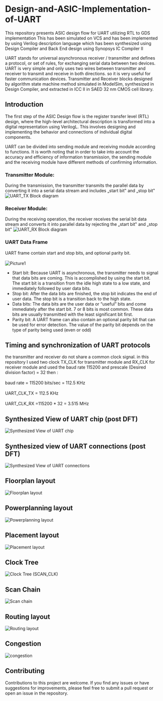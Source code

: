 # Design-and-ASIC-Implementation-of-UART
This repository presents ASIC design flow for UART utilizing RTL to GDS implementation This has been simulated on VCS and has been implemented by using Verilog description language which has been synthesized using Design Compiler and Back End design using Synopsys IC Compiler II

UART stands for universal asynchronous receiver / transmitter and defines a protocol, or set of rules, for exchanging serial data between two devices. UART is very simple and only uses two wires between transmitter and receiver to transmit and receive in both directions. so it is very useful for faster communication devices. Transmitter and Receiver blocks designed by algorithm state machine method simulated in ModelSim, synthesized in Design Compiler, and extracted in ICC II in SAED 32 nm CMOS cell library.

## Introduction
The first step of the ASIC Design flow is the register transfer level (RTL) design, where the high-level architectural description is transformed into a digital representation using VerilogL. This involves designing and implementing the behavior and connections of individual digital components.

UART can be divided into sending module and receiving module according to functions. It is worth noting that in order to take into account the accuracy and efficiency of information transmission, the sending module and the receiving module have different methods of confirming information.

### Transmitter Module:
During the transmission, the transmitter transmits the parallel data by converting it into a serial data stream and includes „start bit‟ and „stop bit‟   
  ![UART_TX Block diagram](https://github.com/basemhesham/Design-and-ASIC-Implementation-of-UART/assets/136960296/3ba1bb48-0140-43e0-8f7c-b8b9ae9addb6)

### Receiver Module:
During the receiving operation, the receiver receives the serial bit data stream and converts it into parallel data by rejecting the „start bit‟ and „stop bit‟ 
  ![UART_RX Block diagram](https://github.com/basemhesham/Design-and-ASIC-Implementation-of-UART/assets/136960296/fe49d707-ab65-43cf-b99e-89f119ff0947)

###  UART Data Frame
UART frame contain start and stop bits, and optional parity bit.
<br> <br>
![Picture1](https://github.com/basemhesham/Design-and-ASIC-Implementation-of-UART/assets/136960296/1b63e52d-1c66-4f15-8897-520179add408)

- Start bit: Because UART is asynchronous, the transmitter needs to signal that data bits are coming. This is accomplished by using the start bit. The start bit is a transition from the idle high state to a low state, and immediately followed by user data bits.
- Stop bit: After the data bits are finished, the stop bit indicates the end of user data. The stop bit is a transition back to the high state.
- Data bits: The data bits are the user data or “useful” bits and come immediately after the start bit. 7 or 8 bits is most common. These data bits are usually transmitted with the least significant bit first.
- Parity bit: A UART frame can also contain an optional parity bit that can be used for error detection. The value of the parity bit depends on the type of parity being used (even or odd)

## Timing and synchronization of UART protocols
the transmitter and receiver do not share a common clock signal. in this repository I used two clock TX_CLK for transmitter module and RX_CLK for receiver module and used the baud rate 115200 and prescale (Desired division factor) = 32 then :
<br> <br>
baud rate = 115200 bits/sec = 112.5 KHz
<br> <br>
UART_CLK_TX = 112.5 KHz
<br> <br>
UART_CLK_RX =115200 * 32 = 3.515 MHz

## Synthesized View of UART chip (post DFT) 
![Synthesized View of UART chip](https://github.com/basemhesham/Design-and-ASIC-Implementation-of-UART/assets/136960296/67561cf1-9c6b-4ec3-921d-660c68a194a0)

## Synthesized view of UART connections (post DFT) 
![Synthesized View of UART connections](https://github.com/basemhesham/Design-and-ASIC-Implementation-of-UART/assets/136960296/97f61794-663f-4914-b1d0-1a316f23f953)

## Floorplan layout
![Floorplan layout](https://github.com/basemhesham/Design-and-ASIC-Implementation-of-UART/assets/136960296/0153c0c3-0523-4d5a-8cce-9a0cacda34b2)

## Powerplanning layout
![Powerplanning layout](https://github.com/basemhesham/Design-and-ASIC-Implementation-of-UART/assets/136960296/01e093e3-c491-482a-a71b-7a6936411a0d)

## Placement layout
![Placement layout](https://github.com/basemhesham/Design-and-ASIC-Implementation-of-UART/assets/136960296/a95d5861-3b53-4a52-8b62-5ed3fb63f5ad)

## Clock Tree
![Clock Tree (SCAN_CLK)](https://github.com/basemhesham/Design-and-ASIC-Implementation-of-UART/assets/136960296/cc2f74cc-54b6-4dae-a2c8-77f0c39d770b)

## Scan Chain 
![Scan chain](https://github.com/basemhesham/Design-and-ASIC-Implementation-of-UART/assets/136960296/b74baa90-975a-49df-a899-741dc76e5fe8)

## Routing layout
![Routing layout](https://github.com/basemhesham/Design-and-ASIC-Implementation-of-UART/assets/136960296/a26025b2-5cad-45ba-9373-df7fb13f9049)

## Congestion
![congestion](https://github.com/basemhesham/Design-and-ASIC-Implementation-of-UART/assets/136960296/646dfcd0-dabb-48c9-9120-e620450ce0f6)


## Contributing
Contributions to this project are welcome. If you find any issues or have suggestions for improvements, please feel free to submit a pull request or open an issue in the repository.
